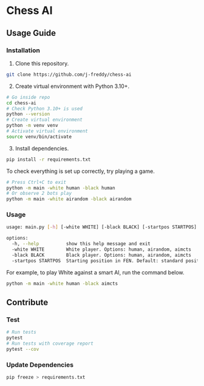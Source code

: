 # Chess AI

## Usage Guide

### Installation

1. Clone this repository.

```sh
git clone https://github.com/j-freddy/chess-ai
```

2. Create virtual environment with Python 3.10+.

```sh
# Go inside repo
cd chess-ai
# Check Python 3.10+ is used
python --version
# Create virtual environment
python -m venv venv
# Activate virtual environment
source venv/bin/activate
```

3. Install dependencies.

```sh
pip install -r requirements.txt
```

To check everything is set up correctly, try playing a game.
```sh
# Press Ctrl+C to exit
python -m main -white human -black human
# Or observe 2 bots play
python -m main -white airandom -black airandom
```

### Usage

```sh
usage: main.py [-h] [-white WHITE] [-black BLACK] [-startpos STARTPOS]

options:
  -h, --help          show this help message and exit
  -white WHITE        White player. Options: human, airandom, aimcts
  -black BLACK        Black player. Options: human, airandom, aimcts
  -startpos STARTPOS  Starting position in FEN. Default: standard position.
```

For example, to play White against a smart AI, run the command below.
```sh
python -m main -white human -black aimcts
```

## Contribute

### Test

```sh
# Run tests
pytest
# Run tests with coverage report
pytest --cov
```

### Update Dependencies

```sh
pip freeze > requirements.txt
```
